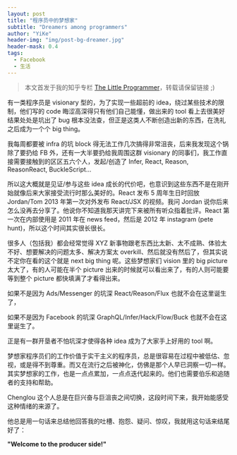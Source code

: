 ```yaml
---
layout: post
title: "程序员中的梦想家"
subtitle: "Dreamers among programmers"
author: "YiKe"
header-img: "img/post-bg-dreamer.jpg"
header-mask: 0.4
tags:
  - Facebook
  - 生活
---
```


> 本文首发于我的知乎专栏 [The Little Programmer](https://zhuanlan.zhihu.com/p/38722466)，转载请保留链接 ;)

有一类程序员是 visionary 型的，为了实现一些超前的 idea，绕过某些技术的限制，他们写的 code 晦涩高深得只有他们自己能懂，做出来的 tool 看上去很美好结果处处是坑出了 bug 根本没法查，但正是这类人不断创造出新的东西，在洗礼之后成为一个个 big thing。

我每周都要被 infra 的坑 block 得无法工作几次搞得非常沮丧，后来我发现这个锅除了要扔给 FB 外，还有一大半要扔给我周围这群 visionary 的同事们，我工作直接需要接触到的区区五六个人，发起/创造了 Infer, React, Reason, ReasonReact, BuckleScript...

所以这大概就是见证/参与这些 idea 成长的代价吧，也意识到这些东西不是在刚开始就像后来大家接受流行时那么美好的。React 发布 5 周年生日时回放 Jordan/Tom 2013 年第一次对外发布 React/JSX 的视频。我问 Jordan 说你后来怎么没再去分享了。他说你不知道我那天讲完下来被所有听众指着批评。React 第一次在内部使用是 2011 年在 news feed，然后是 2012 年 instagram (pete hunt)，所以这个时间其实很长很长。

很多人（包括我）都会经常觉得 XYZ 新事物跟老东西比太新、太不成熟、体验太不好、想要解决的问题太多、解决方案太 overkill、然后就没有然后了，但其实说不定你在看的这个就是 next big thing 呢。这些梦想家们 vision 里的 big picture 太大了，有的人可能在半个 picture 出来的时候就可以看出来了，有的人则可能要等到整个 picture 都快填满了才看得出来。

如果不是因为 Ads/Messenger 的坑深 React/Reason/Flux 也就不会在这里诞生了，

如果不是因为 Facebook 的坑深 GraphQL/Infer/Hack/Flow/Buck 也就不会在这里诞生了。

正是有一群开垦者不怕坑深才使得各种 idea 成为了大家手上好用的 tool 啊。

梦想家程序员们的工作价值于实干主义的程序员，总是很容易在过程中被低估、忽视，或是得不到尊重。而又在流行之后被神化，仿佛是那个人早已洞察一切一样。其实梦想家的工作，也是一点点累加，一点点迭代起来的。他们也需要伯乐和追随者的支持和帮助。

Chenglou 这个人总是在巨兴奋与巨沮丧之间切换，这段时间下来，我开始能感受这种情绪的来源了。

他总是用一句话来总结他回答我的吐槽、抱怨、疑问、惊叹，我就用这句话来结尾好了：

**"Welcome to the producer side!"**
